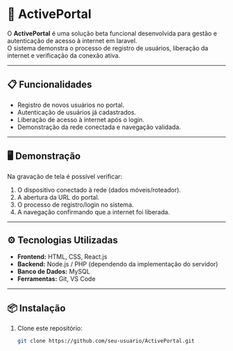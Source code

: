 # 🚀 ActivePortal

O **ActivePortal** é uma solução beta funcional desenvolvida para gestão e autenticação de acesso à internet em laravel.  
O sistema demonstra o processo de registro de usuários, liberação da internet e verificação da conexão ativa.

---

## 📋 Funcionalidades

- Registro de novos usuários no portal.  
- Autenticação de usuários já cadastrados.  
- Liberação de acesso à internet após o login.  
- Demonstração da rede conectada e navegação validada.  

---

## 🖥️ Demonstração

Na gravação de tela é possível verificar:  
1. O dispositivo conectado à rede (dados móveis/roteador).  
2. A abertura da URL do portal.  
3. O processo de registro/login no sistema.  
4. A navegação confirmando que a internet foi liberada.  

---

## ⚙️ Tecnologias Utilizadas

- **Frontend:** HTML, CSS, React.js  
- **Backend:** Node.js / PHP (dependendo da implementação do servidor)  
- **Banco de Dados:** MySQL  
- **Ferramentas:** Git, VS Code  

---

## 📦 Instalação

1. Clone este repositório:
   ```bash
   git clone https://github.com/seu-usuario/ActivePortal.git
